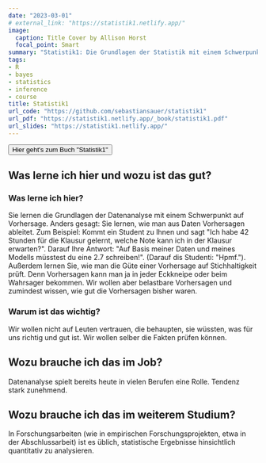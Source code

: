```yaml
---
date: "2023-03-01"
# external_link: "https://statistik1.netlify.app/"
image:
  caption: Title Cover by Allison Horst
  focal_point: Smart
summary: "Statistik1: Die Grundlagen der Statistik mit einem Schwerpunkt auf Modellierung"
tags:
- R
- bayes
- statistics
- inference
- course
title: Statistik1
url_code: "https://github.com/sebastiansauer/statistik1"
url_pdf: "https://statistik1.netlify.app/_book/statistik1.pdf"
url_slides: "https://statistik1.netlify.app/"
---
```

  
  
 

  <button onclick="window.location.href='https://statistik1.netlify.app/';">
     Hier geht's zum Buch "Statistik1"
    </button>
  

## Was lerne ich hier und wozu ist das gut?

### Was lerne ich hier?

Sie lernen die Grundlagen der Datenanalyse mit einem Schwerpunkt auf Vorhersage. 
Anders gesagt: Sie lernen, wie man aus Daten Vorhersagen ableitet. Zum Beispiel: Kommt ein Student zu Ihnen und sagt "Ich habe 42 Stunden für die Klausur gelernt, welche Note kann ich in der Klausur erwarten?".
Darauf Ihre Antwort: "Auf Basis meiner Daten und meines Modells müsstest du eine 2.7 schreiben!". (Darauf dis Studenti: "Hpmf.").
Außerdem lernen Sie, wie man die Güte einer Vorhersage auf Stichhaltigkeit prüft. 
Denn Vorhersagen kann man ja in jeder Eckkneipe oder beim Wahrsager bekommen. 
Wir wollen aber belastbare Vorhersagen und zumindest wissen,
wie gut die Vorhersagen bisher waren.


### Warum ist das wichtig?

Wir wollen nicht auf Leuten vertrauen, die behaupten, sie wüssten, was für uns richtig und gut ist. Wir wollen selber die Fakten prüfen können.

## Wozu brauche ich das im Job?

Datenanalyse spielt bereits heute in vielen Berufen eine Rolle. Tendenz stark zunehmend.

## Wozu brauche ich das im weiterem Studium?

In Forschungsarbeiten (wie in empirischen Forschungsprojekten, etwa in der Abschlussarbeit) ist es üblich, statistische Ergebnisse hinsichtlich quantitativ zu analysieren.



